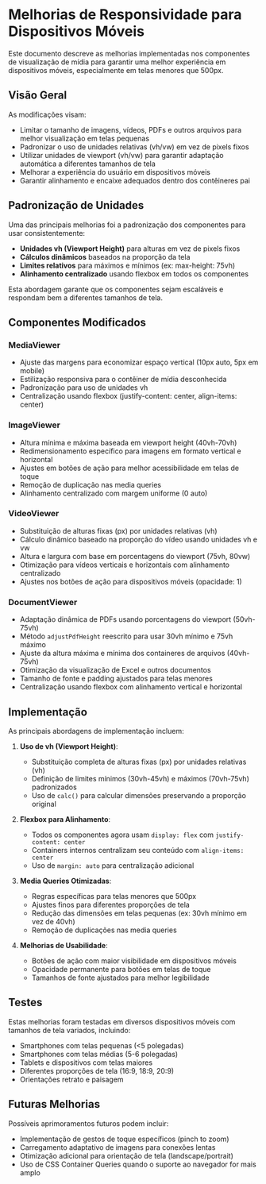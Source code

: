 # Melhorias de Responsividade para Dispositivos Móveis

Este documento descreve as melhorias implementadas nos componentes de visualização de mídia para garantir uma melhor experiência em dispositivos móveis, especialmente em telas menores que 500px.

## Visão Geral

As modificações visam:
- Limitar o tamanho de imagens, vídeos, PDFs e outros arquivos para melhor visualização em telas pequenas
- Padronizar o uso de unidades relativas (vh/vw) em vez de pixels fixos
- Utilizar unidades de viewport (vh/vw) para garantir adaptação automática a diferentes tamanhos de tela
- Melhorar a experiência do usuário em dispositivos móveis
- Garantir alinhamento e encaixe adequados dentro dos contêineres pai

## Padronização de Unidades

Uma das principais melhorias foi a padronização dos componentes para usar consistentemente:
- **Unidades vh (Viewport Height)** para alturas em vez de pixels fixos
- **Cálculos dinâmicos** baseados na proporção da tela
- **Limites relativos** para máximos e mínimos (ex: max-height: 75vh)
- **Alinhamento centralizado** usando flexbox em todos os componentes

Esta abordagem garante que os componentes sejam escaláveis e respondam bem a diferentes tamanhos de tela.

## Componentes Modificados

### MediaViewer
- Ajuste das margens para economizar espaço vertical (10px auto, 5px em mobile)
- Estilização responsiva para o contêiner de mídia desconhecida
- Padronização para uso de unidades vh
- Centralização usando flexbox (justify-content: center, align-items: center)

### ImageViewer
- Altura mínima e máxima baseada em viewport height (40vh-70vh)
- Redimensionamento específico para imagens em formato vertical e horizontal
- Ajustes em botões de ação para melhor acessibilidade em telas de toque
- Remoção de duplicação nas media queries
- Alinhamento centralizado com margem uniforme (0 auto)

### VideoViewer
- Substituição de alturas fixas (px) por unidades relativas (vh)
- Cálculo dinâmico baseado na proporção do vídeo usando unidades vh e vw
- Altura e largura com base em porcentagens do viewport (75vh, 80vw)
- Otimização para vídeos verticais e horizontais com alinhamento centralizado
- Ajustes nos botões de ação para dispositivos móveis (opacidade: 1)

### DocumentViewer
- Adaptação dinâmica de PDFs usando porcentagens do viewport (50vh-75vh)
- Método `adjustPdfHeight` reescrito para usar 30vh mínimo e 75vh máximo
- Ajuste da altura máxima e mínima dos containeres de arquivos (40vh-75vh)
- Otimização da visualização de Excel e outros documentos
- Tamanho de fonte e padding ajustados para telas menores
- Centralização usando flexbox com alinhamento vertical e horizontal

## Implementação

As principais abordagens de implementação incluem:

1. **Uso de vh (Viewport Height)**:
   - Substituição completa de alturas fixas (px) por unidades relativas (vh)
   - Definição de limites mínimos (30vh-45vh) e máximos (70vh-75vh) padronizados
   - Uso de `calc()` para calcular dimensões preservando a proporção original

2. **Flexbox para Alinhamento**:
   - Todos os componentes agora usam `display: flex` com `justify-content: center`
   - Containers internos centralizam seu conteúdo com `align-items: center`
   - Uso de `margin: auto` para centralização adicional

3. **Media Queries Otimizadas**:
   - Regras específicas para telas menores que 500px
   - Ajustes finos para diferentes proporções de tela
   - Redução das dimensões em telas pequenas (ex: 30vh mínimo em vez de 40vh)
   - Remoção de duplicações nas media queries

4. **Melhorias de Usabilidade**:
   - Botões de ação com maior visibilidade em dispositivos móveis
   - Opacidade permanente para botões em telas de toque
   - Tamanhos de fonte ajustados para melhor legibilidade

## Testes

Estas melhorias foram testadas em diversos dispositivos móveis com tamanhos de tela variados, incluindo:
- Smartphones com telas pequenas (<5 polegadas)
- Smartphones com telas médias (5-6 polegadas)
- Tablets e dispositivos com telas maiores
- Diferentes proporções de tela (16:9, 18:9, 20:9)
- Orientações retrato e paisagem

## Futuras Melhorias

Possíveis aprimoramentos futuros podem incluir:
- Implementação de gestos de toque específicos (pinch to zoom)
- Carregamento adaptativo de imagens para conexões lentas
- Otimização adicional para orientação de tela (landscape/portrait)
- Uso de CSS Container Queries quando o suporte ao navegador for mais amplo 
